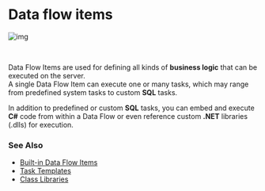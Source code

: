 # Data flow items



![img](https://profitbasedocs.blob.core.windows.net/images/DFit.png)

<br/>



Data Flow Items are used for defining all kinds of **business logic** that can be executed on the server.  
A single Data Flow Item can execute one or many tasks, which may range from predefined system tasks to custom **SQL** tasks.

In addition to predefined or custom **SQL** tasks, you can embed and execute **C#** code from within a Data Flow or even reference custom **.NET** libraries (.dlls) for execution.
<br/>

### See Also

- [Built-in Data Flow Items](builtindfitems.md)
- [Task Templates](tasktemplates.md)
- [Class Libraries](classlibraries.md)
